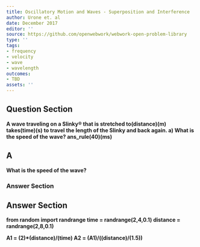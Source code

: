 ```yaml
---
title: Oscillatory Motion and Waves - Superposition and Interference
author: Urone et. al
date: December 2017
editor: ''
source: https://github.com/openwebwork/webwork-open-problem-library
type: ''
tags:
- frequency
- velocity
- wave
- wavelength
outcomes:
- TBD
assets: ''
---
```


## Question Section 

<b>
A wave traveling on a Slinky® that is stretched to(distance)(m) takes(time)(s) to travel the length of the Slinky and back again.
a) What is the speed of the wave?
ans_rule(40)(ms)

## A
What is the speed of the wave?
### Answer Section


## Answer Section

from random import randrange
time = randrange(2,4,0.1)
distance = randrange(2,8,0.1)

A1 = (2)*(distance)/(time) 
A2 = (A1)/((distance)/(1.5))
